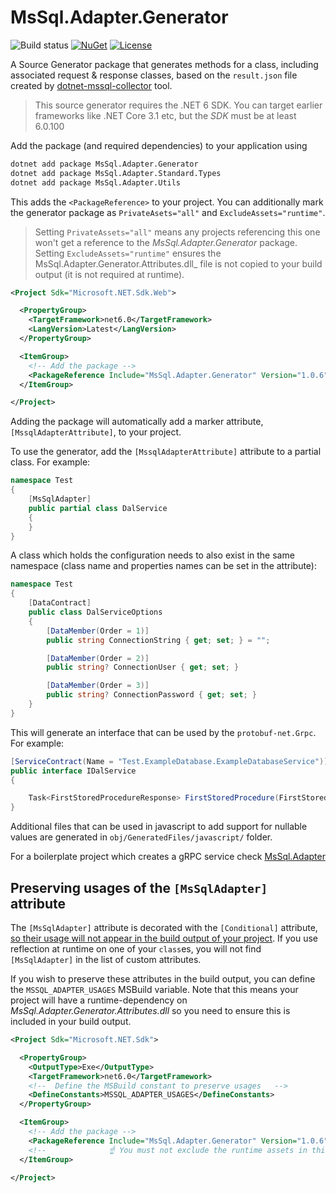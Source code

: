 # MsSql.Adapter.Generator

![Build status](https://github.com/LarnacaBeach/MsSql.Adapter/actions/workflows/BuildAndPack.yml/badge.svg)
[![NuGet](https://img.shields.io/nuget/v/MsSql.Adapter.Generator.svg)](https://www.nuget.org/packages/MsSql.Adapter.Generator/)
[![License](https://img.shields.io/github/license/LarnacaBeach/MsSql.Adapter.svg)](https://github.com/LarnacaBeach/MsSql.Adapter/blob/main/LICENSE)


A Source Generator package that generates methods for a class, including associated request & response classes, based on the `result.json` file created by [dotnet-mssql-collector](https://github.com/LarnacaBeach/MsSql.Adapter/tree/main/src/MsSql.Adapter.Collector) tool.

> This source generator requires the .NET 6 SDK. You can target earlier frameworks like .NET Core 3.1 etc, but the _SDK_ must be at least 6.0.100

Add the package (and required dependencies) to your application using

```bash
dotnet add package MsSql.Adapter.Generator
dotnet add package MsSql.Adapter.Standard.Types
dotnet add package MsSql.Adapter.Utils
```

This adds the `<PackageReference>` to your project. You can additionally mark the generator package as `PrivateAsets="all"` and `ExcludeAssets="runtime"`.

> Setting `PrivateAssets="all"` means any projects referencing this one won't get a reference to the _MsSql.Adapter.Generator_ package. Setting `ExcludeAssets="runtime"` ensures the MsSql.Adapter.Generator.Attributes.dll_ file is not copied to your build output (it is not required at runtime).

```xml
<Project Sdk="Microsoft.NET.Sdk.Web">

  <PropertyGroup>
    <TargetFramework>net6.0</TargetFramework>
    <LangVersion>Latest</LangVersion>
  </PropertyGroup>

  <ItemGroup>
    <!-- Add the package -->
    <PackageReference Include="MsSql.Adapter.Generator" Version="1.0.6" PrivateAssets="all" ExcludeAssets="runtime" />
  </ItemGroup>

</Project>
```

Adding the package will automatically add a marker attribute, `[MssqlAdapterAttribute]`, to your project.

To use the generator, add the `[MssqlAdapterAttribute]` attribute to a partial class. For example:

```csharp
namespace Test
{
    [MsSqlAdapter]
    public partial class DalService
    {
    }
}
```

A class which holds the configuration needs to also exist in the same namespace (class name and properties names can be set in the attribute):
```csharp
namespace Test
{
    [DataContract]
    public class DalServiceOptions
    {
        [DataMember(Order = 1)]
        public string ConnectionString { get; set; } = "";

        [DataMember(Order = 2)]
        public string? ConnectionUser { get; set; }

        [DataMember(Order = 3)]
        public string? ConnectionPassword { get; set; }
    }
}
```

This will generate an interface that can be used by the `protobuf-net.Grpc`. For example:

```csharp
[ServiceContract(Name = "Test.ExampleDatabase.ExampleDatabaseService")]
public interface IDalService
{

    Task<FirstStoredProcedureResponse> FirstStoredProcedure(FirstStoredProcedureRequest req);
}
```
Additional files that can be used in javascript to add support for nullable values are generated in `obj/GeneratedFiles/javascript/` folder.

For a boilerplate project which creates a gRPC service check [MsSql.Adapter](https://github.com/LarnacaBeach/mssql.adapter/tree/main/examples/mssql.adapter)

## Preserving usages of the `[MsSqlAdapter]` attribute

The `[MsSqlAdapter]` attribute is decorated with the `[Conditional]` attribute, [so their usage will not appear in the build output of your project](https://andrewlock.net/conditional-compilation-for-ignoring-method-calls-with-the-conditionalattribute/#applying-the-conditional-attribute-to-classes). If you use reflection at runtime on one of your `class`es, you will not find `[MsSqlAdapter]` in the list of custom attributes.

If you wish to preserve these attributes in the build output, you can define the `MSSQL_ADAPTER_USAGES` MSBuild variable. Note that this means your project will have a runtime-dependency on _MsSql.Adapter.Generator.Attributes.dll_ so you need to ensure this is included in your build output.

```xml
<Project Sdk="Microsoft.NET.Sdk">

  <PropertyGroup>
    <OutputType>Exe</OutputType>
    <TargetFramework>net6.0</TargetFramework>
    <!--  Define the MSBuild constant to preserve usages   -->
    <DefineConstants>MSSQL_ADAPTER_USAGES</DefineConstants>
  </PropertyGroup>

  <ItemGroup>
    <!-- Add the package -->
    <PackageReference Include="MsSql.Adapter.Generator" Version="1.0.6" PrivateAssets="all" />
    <!--              ☝ You must not exclude the runtime assets in this case -->
  </ItemGroup>

</Project>
```